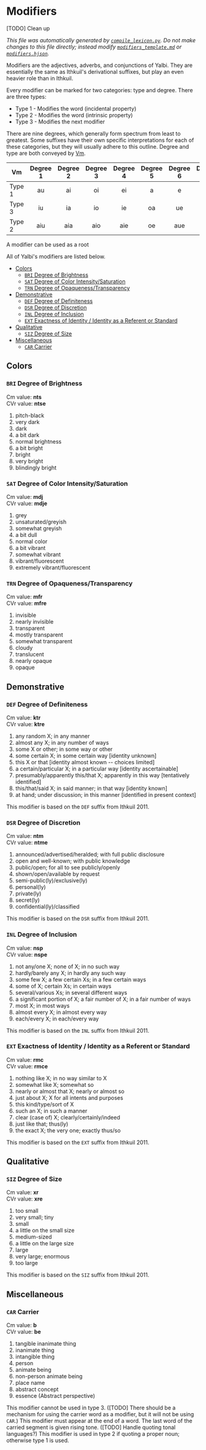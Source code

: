 # Modifiers

[TODO] Clean up

_This file was automatically generated by [`compile_lexicon.py`](autogen/compile_lexicon.py). Do not make changes to this file directly; instead modify [`modifiers_template.md`](autogen/modifiers_template.md) or [`modifiers.hjson`](autogen/modifiers.hjson)._

Modifiers are the adjectives, adverbs, and conjunctions of Yalbi. They are essentially the same as Ithkuil's derivational suffixes, but play an even heavier role than in Ithkuil.

Every modifier can be marked for two categories: type and degree. There are three types:

* Type 1 - Modifies the word (incidental property)
* Type 2 - Modifies the word (intrinsic property)
* Type 3 - Modifies the next modifier

There are nine degrees, which generally form spectrum from least to greatest. Some suffixes have their own specific interpretations for each of these categories, but they will usually adhere to this outline. Degree and type are both conveyed by [Vm](affixes.md#cvm).

| Vm     | Degree 1 | Degree 2 | Degree 3 | Degree 4 | Degree 5 | Degree 6 | Degree 7 | Degree 8 | Degree 9 |
|--------|:--------:|:--------:|:--------:|:--------:|:--------:|:--------:|:--------:|:--------:|:--------:|
| Type 1 |    au    |    ai    |    oi    |    ei    |    a     |    e     |    o     |    i     |    u     |
| Type 3 |    iu    |    ia    |    io    |    ie    |    oa    |    ue    |    uo    |    ua    |    ui    |
| Type 2 |   aiu    |   aia    |   aio    |   aie    |    oe    |   aue    |   auo    |   aua    |   aui    |

A modifier can be used as a root

All of Yalbi's modifiers are listed below.

* [Colors](#colors)
  * [`BRI` Degree of Brightness](#bri-degree-of-brightness)
  * [`SAT` Degree of Color Intensity/Saturation](#sat-degree-of-color-intensitysaturation)
  * [`TRN` Degree of Opaqueness/Transparency](#trn-degree-of-opaquenesstransparency)
* [Demonstrative](#demonstrative)
  * [`DEF` Degree of Definiteness](#def-degree-of-definiteness)
  * [`DSR` Degree of Discretion](#dsr-degree-of-discretion)
  * [`INL` Degree of Inclusion](#inl-degree-of-inclusion)
  * [`EXT` Exactness of Identity / Identity as a Referent or Standard](#ext-exactness-of-identity--identity-as-a-referent-or-standard)
* [Qualitative](#qualitative)
  * [`SIZ` Degree of Size](#siz-degree-of-size)
* [Miscellaneous](#miscellaneous)
  * [`CAR` Carrier](#car-carrier)

## Colors

### `BRI` Degree of Brightness

Cm value: **nts**  
CVr value: **ntse**

1. pitch-black
2. very dark
3. dark
4. a bit dark
5. normal brightness
6. a bit bright
7. bright
8. very bright
9. blindingly bright

### `SAT` Degree of Color Intensity/Saturation

Cm value: **mdj**  
CVr value: **mdje**

1. grey
2. unsaturated/greyish
3. somewhat greyish
4. a bit dull
5. normal color
6. a bit vibrant
7. somewhat vibrant
8. vibrant/fluorescent
9. extremely vibrant/fluorescent

### `TRN` Degree of Opaqueness/Transparency

Cm value: **mfr**  
CVr value: **mfre**

1. invisible
2. nearly invisible
3. transparent
4. mostly transparent
5. somewhat transparent
6. cloudy
7. translucent
8. nearly opaque
9. opaque

## Demonstrative

### `DEF` Degree of Definiteness

Cm value: **ktr**  
CVr value: **ktre**

1. any random X; in any manner
2. almost any X; in any number of ways
3. some X or other; in some way or other
4. some certain X; in some certain way [identity unknown]
5. this X or that [identity almost known -- choices limited]
6. a certain/particular X; in a particular way [identity ascertainable]
7. presumably/apparently this/that X; apparently in this way [tentatively identified]
8. this/that/said X; in said manner; in that way [identity known]
9. at hand; under discussion; in this manner [identified in present context]

This modifier is based on the `DEF` suffix from Ithkuil 2011.

### `DSR` Degree of Discretion

Cm value: **ntm**  
CVr value: **ntme**

1. announced/advertised/heralded; with full public disclosure
2. open and well-known; with public knowledge
3. public/open; for all to see publicly/openly
4. shown/open/available by request
5. semi-public(ly)/exclusive(ly)
6. personal(ly)
7. private(ly)
8. secret(ly)
9. confidential(ly)/classified

This modifier is based on the `DSR` suffix from Ithkuil 2011.

### `INL` Degree of Inclusion

Cm value: **nsp**  
CVr value: **nspe**

1. not any/one X; none of X; in no such way
2. hardly/barely any X; in hardly any such way
3. some few X; a few certain Xs; in a few certain ways
4. some of X; certain Xs; in certain ways
5. several/various Xs; in several different ways
6. a significant portion of X; a fair number of X; in a fair number of ways
7. most X; in most ways
8. almost every X; in almost every way
9. each/every X; in each/every way

This modifier is based on the `INL` suffix from Ithkuil 2011.

### `EXT` Exactness of Identity / Identity as a Referent or Standard

Cm value: **rmc**  
CVr value: **rmce**

1. nothing like X; in no way similar to X
2. somewhat like X; somewhat so
3. nearly or almost that X; nearly or almost so
4. just about X; X for all intents and purposes
5. this kind/type/sort of X
6. such an X; in such a manner
7. clear (case of) X; clearly/certainly/indeed
8. just like that; thus(ly)
9. the exact X; the very one; exactly thus/so

This modifier is based on the `EXT` suffix from Ithkuil 2011.

## Qualitative

### `SIZ` Degree of Size

Cm value: **xr**  
CVr value: **xre**

1. too small
2. very small; tiny
3. small
4. a little on the small size
5. medium-sized
6. a little on the large size
7. large
8. very large; enormous
9. too large

This modifier is based on the `SIZ` suffix from Ithkuil 2011.

## Miscellaneous

### `CAR` Carrier

Cm value: **b**  
CVr value: **be**

1. tangible inanimate thing
2. inanimate thing
3. intangible thing
4. person
5. animate being
6. non-person animate being
7. place name
8. abstract concept
9. essence (Abstract perspective)

This modifier cannot be used in type 3. ([TODO] There should be a mechanism for using the carrier word as a modifier, but it will not be using `CAR`.) This modifier must appear at the end of a word. The last word of the carried segment is given rising tone. ([TODO] Handle quoting tonal languages?) This modifier is used in type 2 if quoting a proper noun; otherwise type 1 is used.
